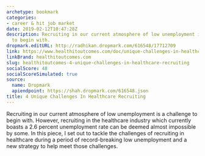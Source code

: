 ```yaml
---
archetype: bookmark
categories:
- career & hit job market
date: 2019-02-12T10:47:28Z
description: Recruiting in our current atmosphere of low unemployment is a challenge
  to begin with.
dropmark.editURL: http://radhikan.dropmark.com/616548/17712709
link: https://www.healthitoutcomes.com/doc/unique-challenges-in-healthcare-recruiting-0001
linkBrand: healthitoutcomes.com
slug: healthitoutcomes-4-unique-challenges-in-healthcare-recruiting
socialScore: 48
socialScoreSimulated: true
source:
  name: Dropmark
  apiendpoint: https://shah.dropmark.com/616548.json
title: 4 Unique Challenges In Healthcare Recruiting
---
```

Recruiting in our current atmosphere of low unemployment is a challenge to begin with. However, recruiting in the healthcare industry which currently boasts a 2.6 percent unemployment rate can be deemed almost impossible by some. In this piece, I set out to tackle the challenges of recruiting in healthcare during a period of record-breaking low unemployment and a new strategy to help meet those challenges.

